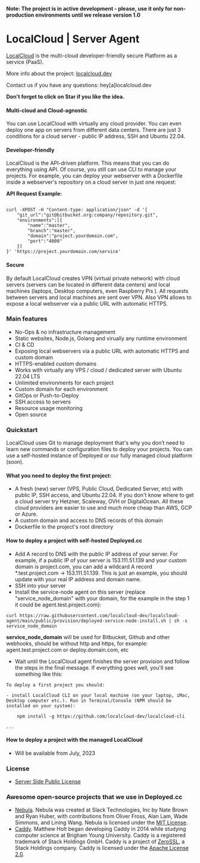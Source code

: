 **Note: The project is in active development - please, use it only for non-production environments until we release version 1.0**

# LocalCloud | Server Agent

[LocalCloud](https://localcloud.dev) is the multi-cloud developer-friendly secure Platform as a service (PaaS).

More info about the project: [localcloud.dev](https://localcloud.dev)

Contact us if you have any questions: hey[a]localcloud.dev

**Don't forget to click on Star if you like the idea.**

#### Multi-cloud and Cloud-agnostic

You can use LocalCloud with virtually any cloud provider. You can even deploy one app on servers from different data centers. There are just 3 conditions for a cloud server - public IP address, SSH and Ubuntu 22.04.

#### Developer-friendly

LocalCloud is the API-driven platform. This means that you can do everything using API. Of course, you still can use CLI to manage your projects. For example, you can deploy your webserver with a Dockerfile inside a webserver's repository on a cloud server in just one request:

**API Request Example:**
```

curl -XPOST -H "Content-type: application/json" -d '{
    "git_url":"git@bitbucket.org:company/repository.git",
    "environments":[{
        "name":"master",
        "branch":"master",
        "domain":"project.yourdomain.com",
        "port":"4008"
    }]
}' 'https://project.yourdomain.com/service'

```


#### Secure

By default LocalCloud creates VPN (virtual private network) with cloud servers (servers can be located in different data centers) and local machines (laptops, Desktop computers, even Raspberry Pis ). All requests between servers and local machines are sent over VPN. Also VPN allows to expose a local webserver via a public URL with automatic HTTPS.


### Main features

- No-Ops & no infrastructure management
- Static websites, Node.js, Golang and virually any runtime environment
- CI & CD
- Exposing local webservers via a public URL with automatic HTTPS and custom domain
- HTTPS-enabled custom domains
- Works with virtually any VPS / cloud / dedicated server with Ubuntu 22.04 LTS
- Unlimited environments for each project
- Custom domain for each environment
- GitOps or Push-to-Deploy
- SSH access to servers
- Resource usage monitoring
- Open source

### Quickstart

LocalCloud uses Git to manage deployment that's why you don’t need to learn new commands or configuration files to deploy your projects. You can use a self-hosted instance of Deployed or our fully managed cloud platform (soon).

#### What you need to deploy the first project:
- A fresh (new) server (VPS, Public Cloud, Dedicated Server, etc) with public IP, SSH access, and Ubuntu 22.04. If you don't know where to get a cloud server try Hetzner, Scaleway, OVH or DigitalOcean. All these cloud providers are easier to use and much more cheap than AWS, GCP or Azure.
- A custom domain and access to DNS records of this domain
- Dockerfile in the project's root directory

#### How to deploy a project with self-hosted Deployed.cc

- Add A record to DNS with the public IP address of your server. For example, if a public IP of your server is 153.111.51.139 and your custom domain is project.com, you can add a wildcard A record *.test.project.com -> 153.111.51.139. This is just an example, you should update with your real IP address and domain name.
- SSH into your server
- Install the service-node agent on this server (replace "service_node_domain" with your domain, for the example in the step 1 it could be agent.test.project.com):
```
curl https://raw.githubusercontent.com/localcloud-dev/localcloud-agent/main/public/provision/deployed-service-node-install.sh | sh -s service_node_domain
```
**service_node_domain** will be used for Bitbucket, Github and other webhooks, should be without http and https, for example: agent.test.project.com or deploy.domain.com, etc

- Wait until the LocalCloud agent finishes the server provision and follow the steps in the final message. If everything goes well, you'll see something like this:
```
To deploy a first project you should:

- install LocalCloud CLI on your local machine (on your laptop, iMac, Desktop computer etc.). Run in Terminal/Console (NPM should be installed on your system):
      
    npm install -g https://github.com/localcloud-dev/localcloud-cli

...
```

#### How to deploy a project with the managed LocalCloud

- Will be available from July, 2023


### License

- [Server Side Public License](https://www.mongodb.com/licensing/server-side-public-license)

### Awesome open-source projects that we use in Deployed.cc

- [Nebula](https://github.com/slackhq/nebula). Nebula was created at Slack Technologies, Inc by Nate Brown and Ryan Huber, with contributions from Oliver Fross, Alan Lam, Wade Simmons, and Lining Wang. Nebula is licensed under the [MIT License](https://github.com/slackhq/nebula/blob/master/LICENSE).
- [Caddy](https://github.com/caddyserver/caddy). Matthew Holt began developing Caddy in 2014 while studying computer science at Brigham Young University. Caddy is a registered trademark of Stack Holdings GmbH. Caddy is a project of [ZeroSSL](https://zerossl.com/), a Stack Holdings company. Caddy is licensed under the [Apache License 2.0](https://github.com/caddyserver/caddy/blob/master/LICENSE).
